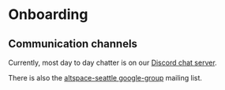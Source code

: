 # Onboarding

## Communication channels

Currently, most day to day chatter is on our [Discord chat
server](https://discord.com/channels/834243114339401759/834243243989663744).

There is also the [altspace-seattle
google-group](https://groups.google.com/d/forum/altspace-seattle) mailing list.

